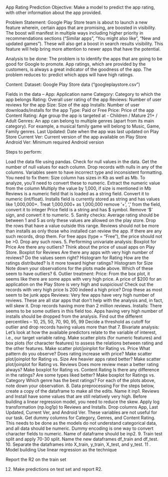App Rating Prediction
Objective: Make a model to predict the app rating, with other information about the app provided.

Problem Statement:
Google Play Store team is about to launch a new feature wherein, certain apps that are promising, are boosted in visibility. The boost will manifest in multiple ways including higher priority in recommendations sections (“Similar apps”, “You might also like”, “New and updated games”). These will also get a boost in search results visibility.  This feature will help bring more attention to newer apps that have the potential.

Analysis to be done: The problem is to identify the apps that are going to be good for Google to promote. App ratings, which are provided by the customers, is always a great indicator of the goodness of the app. The problem reduces to: predict which apps will have high ratings.

Content: Dataset: Google Play Store data (“googleplaystore.csv”)

Fields in the data –
App: Application name
Category: Category to which the app belongs 
Rating: Overall user rating of the app
Reviews: Number of user reviews for the app
Size: Size of the app
Installs: Number of user downloads/installs for the app
Type: Paid or Free
Price: Price of the app
Content Rating: Age group the app is targeted at - Children / Mature 21+ / Adult
Genres: An app can belong to multiple genres (apart from its main category). For example, a musical family game will belong to Music, Game, Family genres.
Last Updated: Date when the app was last updated on Play Store
Current Ver: Current version of the app available on Play Store
Android Ver: Minimum required Android version

Steps to perform:

Load the data file using pandas. 
Check for null values in the data. Get the number of null values for each column.
Drop records with nulls in any of the columns. 
Variables seem to have incorrect type and inconsistent formatting. You need to fix them: 
Size column has sizes in Kb as well as Mb. To analyze, you’ll need to convert these to numeric.
Extract the numeric value from the column
Multiply the value by 1,000, if size is mentioned in Mb
Reviews is a numeric field that is loaded as a string field. Convert it to numeric (int/float).
Installs field is currently stored as string and has values like 1,000,000+. 
Treat 1,000,000+ as 1,000,000
remove ‘+’, ‘,’ from the field, convert it to integer
Price field is a string and has $ symbol. Remove ‘$’ sign, and convert it to numeric.
5. Sanity checks:
Average rating should be between 1 and 5 as only these values are allowed on the play store. Drop the rows that have a value outside this range.
Reviews should not be more than installs as only those who installed can review the app. If there are any such records, drop them.
For free apps (type = “Free”), the price should not be >0. Drop any such rows.
5. Performing univariate analysis: 
Boxplot for Price
Are there any outliers? Think about the price of usual apps on Play Store.
Boxplot for Reviews
Are there any apps with very high number of reviews? Do the values seem right?
Histogram for Rating
How are the ratings distributed? Is it more toward higher ratings?
Histogram for Size
Note down your observations for the plots made above. Which of these seem to have outliers?
6. Outlier treatment: 
Price: From the box plot, it seems like there are some apps with very high price. A price of $200 for an application on the Play Store is very high and suspicious!
Check out the records with very high price
Is 200 indeed a high price?
Drop these as most seem to be junk apps
Reviews: Very few apps have very high number of reviews. These are all star apps that don’t help with the analysis and, in fact, will skew it. Drop records having more than 2 million reviews.
Installs:  There seems to be some outliers in this field too. Apps having very high number of installs should be dropped from the analysis.
Find out the different percentiles – 10, 25, 50, 70, 90, 95, 99
Decide a threshold as cutoff for outlier and drop records having values more than that
7. Bivariate analysis: Let’s look at how the available predictors relate to the variable of interest, i.e., our target variable rating. Make scatter plots (for numeric features) and box plots (for character features) to assess the relations between rating and the other features.
Make scatter plot/joinplot for Rating vs. Price
What pattern do you observe? Does rating increase with price?
Make scatter plot/joinplot for Rating vs. Size
Are heavier apps rated better?
Make scatter plot/joinplot for Rating vs. Reviews
Does more review mean a better rating always?
Make boxplot for Rating vs. Content Rating
Is there any difference in the ratings? Are some types liked better?
Make boxplot for Ratings vs. Category
Which genre has the best ratings?
For each of the plots above, note down your observation.
8. Data preprocessing
For the steps below, create a copy of the dataframe to make all the edits. Name it inp1.
Reviews and Install have some values that are still relatively very high. Before building a linear regression model, you need to reduce the skew. Apply log transformation (np.log1p) to Reviews and Installs.
Drop columns App, Last Updated, Current Ver, and Android Ver. These variables are not useful for our task.
Get dummy columns for Category, Genres, and Content Rating. This needs to be done as the models do not understand categorical data, and all data should be numeric. Dummy encoding is one way to convert character fields to numeric. Name of dataframe should be inp2.
9. Train test split  and apply 70-30 split. Name the new dataframes df_train and df_test.
10. Separate the dataframes into X_train, y_train, X_test, and y_test.
11 . Model building
Use linear regression as the technique

Report the R2 on the train set

12. Make predictions on test set and report R2.
